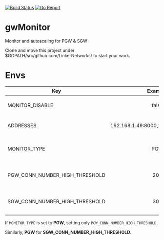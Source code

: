 [![Build Status](https://travis-ci.org/LinkerNetworks/gwMonitor.svg)](https://travis-ci.org/LinkerNetworks/gwMonitor)
[![Go Report](https://goreportcard.com/badge/github.com/LinkerNetworks/gwMonitor)](https://goreportcard.com/report/github.com/LinkerNetworks/gwMonitor)

# gwMonitor
Monitor and autoscaling for PGW & SGW

Clone and move this project under $GOPATH/src/github.com/LinkerNetworks/ to start your work.

# Envs

| Key        | Example           | Meaning  |
| ------------- |:-------------:| -----:|
| MONITOR_DISABLE | false | `true` to disable monitor. |
| ADDRESSES | 192.168.1.49:8000,192.168.1.49:8000 | IP addresses of OVS. |
| MONITOR_TYPE | PGW | Type of gateway, PGW or SGW. |
| PGW_CONN_NUMBER_HIGH_THRESHOLD | 200 |Threshold of PGW average connections. |
| SGW_CONN_NUMBER_HIGH_THRESHOLD | 300 | Threshold of SGW average connections. |

If `MONITOR_TYPE` is set to **PGW**, setting only `PGW_CONN_NUMBER_HIGH_THRESHOLD`.

Similarly, **PGW** for **SGW_CONN_NUMBER_HIGH_THRESHOLD**.
